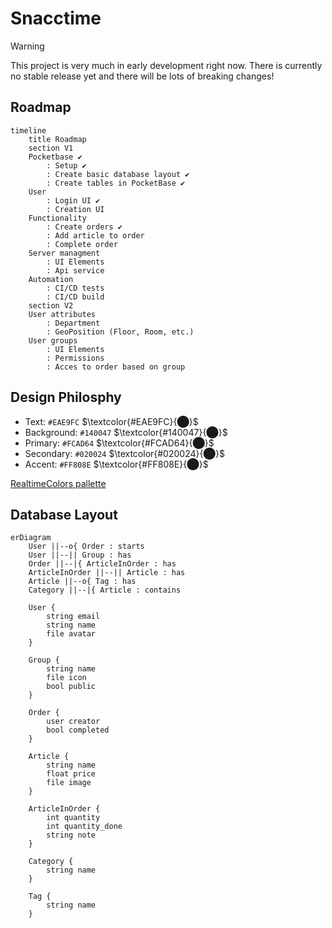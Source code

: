 # Snacctime

> [!warning]
> This project is very much in early development right now.
> There is currently no stable release yet and there will be lots of breaking changes!

## Roadmap
```mermaid
timeline
    title Roadmap
    section V1
    Pocketbase ✔
        : Setup ✔
        : Create basic database layout ✔
        : Create tables in PocketBase ✔
    User
        : Login UI ✔
        : Creation UI
    Functionality
        : Create orders ✔
        : Add article to order
        : Complete order
    Server managment
        : UI Elements 
        : Api service
    Automation
        : CI/CD tests
        : CI/CD build
    section V2
    User attributes 
        : Department 
        : GeoPosition (Floor, Room, etc.)
    User groups 
        : UI Elements
        : Permissions
        : Acces to order based on group
```

## Design Philosphy
- Text: `#EAE9FC` $\textcolor{#EAE9FC}{⬤}$
- Background: `#140047` $\textcolor{#140047}{⬤}$
- Primary: `#FCAD64` $\textcolor{#FCAD64}{⬤}$
- Secondary: `#020024` $\textcolor{#020024}{⬤}$
- Accent: `#FF808E` $\textcolor{#FF808E}{⬤}$
  
[RealtimeColors pallette](https://www.realtimecolors.com/dashboard?colors=eae9fc-140047-fcad64-020024-ff808e&fonts=Poppins-Poppins)

## Database Layout
```mermaid
erDiagram
    User ||--o{ Order : starts
    User ||--|| Group : has
    Order ||--|{ ArticleInOrder : has
    ArticleInOrder ||--|| Article : has
    Article ||--o{ Tag : has
    Category ||--|{ Article : contains

    User {
        string email
        string name
        file avatar
    }

    Group {
        string name
        file icon
        bool public
    }

    Order {
        user creator
        bool completed
    }

    Article {
        string name
        float price
        file image
    }

    ArticleInOrder {
        int quantity
        int quantity_done
        string note
    }

    Category {
        string name
    }

    Tag {
        string name
    }
```
